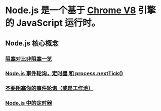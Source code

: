 # Node.js 是一个基于 [Chrome V8](https://v8.dev/) 引擎 的 JavaScript 运行时。
## Node.js 核心概念
### [阻塞对比非阻塞一览](https://nodejs.org/zh-cn/docs/guides/blocking-vs-non-blocking/)
### [Node.js 事件轮询，定时器 和 process.nextTick()](https://nodejs.org/zh-cn/docs/guides/event-loop-timers-and-nexttick/)
### [不要阻塞你的事件轮询（或是工作池）](https://nodejs.org/zh-cn/docs/guides/dont-block-the-event-loop/)
### [Node.js 中的定时器](https://nodejs.org/zh-cn/docs/guides/timers-in-node/)